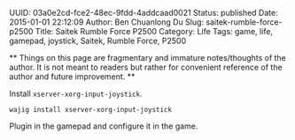 UUID: 03a0e2cd-fce2-48ec-9fdd-4addcaad0021
Status: published
Date: 2015-01-01 22:12:09
Author: Ben Chuanlong Du
Slug: saitek-rumble-force-p2500
Title: Saitek Rumble Force P2500
Category: Life
Tags: game, life, gamepad, joystick, Saitek, Rumble Force, P2500

**
Things on this page are
fragmentary and immature notes/thoughts of the author.
It is not meant to readers
but rather for convenient reference of the author and future improvement.
**

Install `xserver-xorg-input-joystick`.

    wajig install xserver-xorg-input-joystick

Plugin in the gamepad and configure it in the game.
